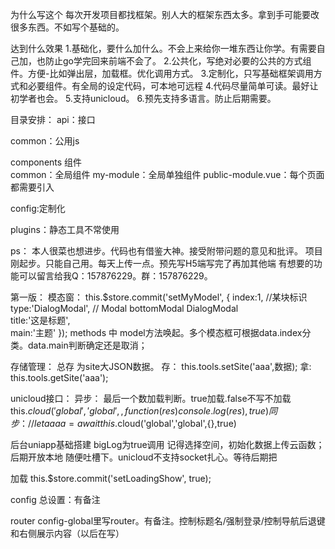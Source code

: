 为什么写这个
每次开发项目都找框架。别人大的框架东西太多。拿到手可能要改很多东西。不如写个基础的。

达到什么效果
1.基础化，要什么加什么。不会上来给你一堆东西让你学。有需要自己加，也防止go学完回来前端不会了。
2.公共化，写绝对必要的公共的方式组件。方便-比如弹出层，加载框。优化调用方式。
3.定制化，只写基础框架调用方式和必要组件。有全局的设定代码，可本地可远程
4.代码尽量简单可读。最好让初学者也会。
5.支持unicloud。
6.预先支持多语言。防止后期需要。

目录安排：
api：接口

common：公用js

components  组件    
	common：全局组件
	my-module：全局单独组件
	public-module.vue：每个页面都需要引入
	
config:定制化

plugins：静态工具不常使用

ps：
本人很菜也想进步。代码也有借鉴大神。接受附带问题的意见和批评。
项目刚起步。只能自己用。每天上传一点。预先写H5端写完了再加其他端
有想要的功能可以留言给我Q：157876229。群：157876229。

第一版：
模态窗：
	this.$store.commit('setMyModel', {
		index:1,	//某块标识
		type:'DialogModal',   //   Modal   bottomModal  DialogModal  
		title:'这是标题',    
		main:'主题'
	});
	methods 中 model方法唤起。多个模态框可根据data.index分类。data.main判断确定还是取消；

存储管理： 总存 为site大JSON数据。
	存： this.tools.setSite('aaa',数据);
	拿:  this.tools.getSite('aaa');

unicloud接口：
	异步： 最后一个数加载判断。true加载.false不写不加载
		this.$cloud('global','global',{
		},function(res){
			console.log(res)
		},true)
	同步：
		// let aaaa = await this.$cloud('global','global',{},true)

后台uniapp基础搭建  bigLog为true调用
	记得选择空间，初始化数据上传云函数；后期开放本地
	随便吐槽下。unicloud不支持socket扎心。等待后期把

加载
	this.$store.commit('setLoadingShow', true);
	
config
	总设置：有备注
	
router
	config-global里写router。有备注。控制标题名/强制登录/控制导航后退键和右侧展示内容（以后在写）














